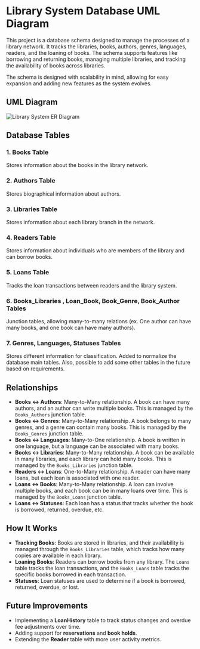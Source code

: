 # Library System Database UML Diagram

This project is a database schema designed to manage the processes of a library network. It tracks the libraries, books, authors, genres, languages, readers, and the loaning of books. The schema supports features like borrowing and returning books, managing multiple libraries, and tracking the availability of books across libraries.

The schema is designed with scalability in mind, allowing for easy expansion and adding new features as the system evolves.

## UML Diagram
![Library System ER Diagram](link_to_diagram_image)

## Database Tables

### 1. **Books Table**
Stores information about the books in the library network.

### 2. **Authors Table**
Stores biographical information about authors.

### 3. **Libraries Table**
Stores information about each library branch in the network.

### 4. **Readers Table**
Stores information about individuals who are members of the library and can borrow books.

### 5. **Loans Table**
Tracks the loan transactions between readers and the library system.

### 6. **Books_Libraries , Loan_Book, Book_Genre, Book_Author Tables**
Junction tables, allowing many-to-many relations (ex. One author can have many books, and one book can have many authors).


### 7. **Genres, Languages, Statuses Tables**
Stores different information for classification. 
Added to normalize the database main tables. Also, possible to add some other tables in the future based on requirements.  

## Relationships

- **Books ↔ Authors**: Many-to-Many relationship. A book can have many authors, and an author can write multiple books. This is managed by the `Books_Authors` junction table.
- **Books ↔ Genres**: Many-to-Many relationship. A book belongs to many genres, and a genre can contain many books. This is managed by the `Books_Genres` junction table.
- **Books ↔ Languages**: Many-to-One relationship. A book is written in one language, but a language can be associated with many books.
- **Books ↔ Libraries**: Many-to-Many relationship. A book can be available in many libraries, and each library can hold many books. This is managed by the `Books_Libraries` junction table.
- **Readers ↔ Loans**: One-to-Many relationship. A reader can have many loans, but each loan is associated with one reader.
- **Loans ↔ Books**: Many-to-Many relationship. A loan can involve multiple books, and each book can be in many loans over time. This is managed by the `Books_Loans` junction table.
- **Loans ↔ Statuses**: Each loan has a status that tracks whether the book is borrowed, returned, overdue, etc.

## How It Works

- **Tracking Books**: Books are stored in libraries, and their availability is managed through the `Books_Libraries` table, which tracks how many copies are available in each library.
- **Loaning Books**: Readers can borrow books from any library. The `Loans` table tracks the loan transactions, and the `Books_Loans` table tracks the specific books borrowed in each transaction.
- **Statuses**: Loan statuses are used to determine if a book is borrowed, returned, overdue, or lost.

## Future Improvements

- Implementing a **LoanHistory** table to track status changes and overdue fee adjustments over time.
- Adding support for **reservations** and **book holds**.
- Extending the **Reader** table with more user activity metrics.
